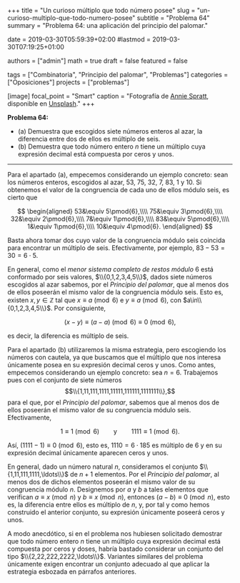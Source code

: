 +++
title = "Un curioso múltiplo que todo número posee"
slug  = "un-curioso-multiplo-que-todo-numero-posee"
subtitle = "Problema 64"
summary  = "Problema 64: una aplicación del principio del palomar."

date     = 2019-03-30T05:59:39+02:00
#lastmod = 2019-03-30T07:19:25+01:00

authors  = ["admin"]
math     = true
draft    = false
featured = false

tags       = ["Combinatoria", "Principio del palomar", "Problemas"]
categories = ["Oposiciones"]
projects   = ["problemas"]

[image]
  focal_point = "Smart"
  caption     = "Fotografía de [Annie Spratt](https://unsplash.com/@anniespratt), disponible en [Unsplash](https://unsplash.com/photos/vEbdiy3vDPk)."
+++

**Problema 64:** 

- (a) Demuestra que escogidos siete números enteros al azar, la diferencia entre dos de ellos es múltiplo de seis.
- (b) Demuestra que todo número entero $n$ tiene un múltiplo cuya expresión decimal está compuesta por ceros y unos.

***

Para el apartado (a), empecemos considerando un ejemplo concreto: sean los números enteros, escogidos al azar, $53$, $75$, $32$, $7$, $83$, $1$ y $10$. Si obtenemos el valor de la congruencia de cada uno de ellos módulo seis, es cierto que

$$
\begin{aligned}
53&\equiv 5\pmod{6},\\\\ 75&\equiv 3\pmod{6},\\\\ 32&\equiv 2\pmod{6},\\\\  7&\equiv 1\pmod{6},\\\\ 83&\equiv 5\pmod{6},\\\\  1&\equiv 1\pmod{6},\\\\ 10&\equiv 4\pmod{6}.
\end{aligned}
$$

Basta ahora tomar dos cuyo valor de la congruencia módulo seis coincida para encontrar un múltiplo de seis. Efectivamente, por ejemplo, $83-53=30 = 6\cdot5$.

En general, como el *menor sistema completo de restos módulo* $6$ está conformado por seis valores, $\\{0,1,2,3,4,5\\}$, dados siete números escogidos al azar sabemos, por el *Principio del palomar*, que al menos dos de ellos poseerán el mismo valor de la congruencia módulo seis. Esto es, existen $x, y\in\mathbb{Z}$ tal que $x\equiv a\pmod{6}$ e $y\equiv a\pmod{6}$, con $a\in\\{0,1,2,3,4,5\\}$. Por consiguiente,

$$
(x-y)\equiv (a-a)\pmod{6}\equiv 0\pmod{6},
$$

es decir, la diferencia es múltiplo de seis.

Para el apartado (b) utilizaremos la misma estrategia, pero escogiendo los números con cautela, ya que buscamos que el múltiplo que nos interesa únicamente posea en su expresión decimal ceros y unos. Como antes, empecemos considerando un ejemplo concreto: sea $n=6$. Trabajemos pues con el conjunto de siete números $$\\{1,11,111,1111,11111,111111,1111111\\},$$ para el que, por el *Principio del palomar*, sabemos que al menos dos de ellos poseerán el mismo valor de su congruencia módulo seis. Efectivamente,

$$
1\equiv 1\pmod{6}\qquad\text{y}\qquad 1111\equiv 1\pmod{6}.
$$

Así, $(1111 - 1)\equiv 0\pmod{6}$, esto es, $1110 = 6\cdot185$ es múltiplo de $6$ y en su expresión decimal únicamente aparecen ceros y unos.

En general, dado un número natural $n$, consideramos el conjunto $\\{1,11,111,1111,\ldots\\}$ de $n+1$ elementos. Por el *Principio del palomar*, al menos dos de dichos elementos poseerán el mismo valor de su congruencia módulo $n$. Designemos por $a$ y $b$ a tales elementos que verifican $a\equiv x\pmod{n}$ y $b\equiv x\pmod{n}$, entonces $(a-b)\equiv 0\pmod{n}$, esto es, la diferencia entre ellos es múltiplo de $n$, y, por tal y como hemos construido el anterior conjunto, su expresión únicamente poseerá ceros y unos.

A modo anecdótico, si en el problema nos hubiesen solicitado demostrar que todo número entero $n$ tiene un múltiplo cuya expresión decimal está compuesta por ceros y doses, habría bastado considerar un conjunto del tipo $\\{2,22,222,2222,\ldots\\}$. Variantes similares del problema únicamente exigen encontrar un conjunto adecuado al que aplicar la estrategia esbozada en párrafos anteriores.
